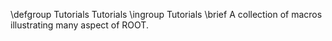 \defgroup Tutorials Tutorials
\ingroup Tutorials
\brief A collection of macros illustrating many aspect of ROOT.
